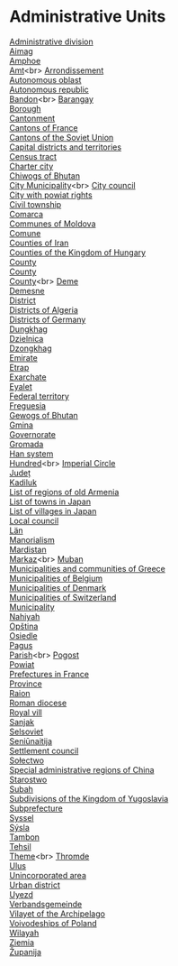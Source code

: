 # Administrative Units
[Administrative division](https://en.wikipedia.org/wiki/Administrative_division)<br>
[Aimag](https://en.wikipedia.org/wiki/Aimag)<br>
[Amphoe](https://en.wikipedia.org/wiki/Amphoe)<br>
[Amt](https://en.wikipedia.org/wiki/Amt_(country_subdivision))<br>
[Arrondissement](https://en.wikipedia.org/wiki/Arrondissement)<br>
[Autonomous oblast](https://en.wikipedia.org/wiki/Autonomous_oblast)<br>
[Autonomous republic](https://en.wikipedia.org/wiki/Autonomous_republic)<br>
[Bandon](https://en.wikipedia.org/wiki/Bandon_(Byzantine_Empire))<br>
[Barangay](https://en.wikipedia.org/wiki/Barangay)<br>
[Borough](https://en.wikipedia.org/wiki/Borough)<br>
[Cantonment](https://en.wikipedia.org/wiki/Cantonment)<br>
[Cantons of France](https://en.wikipedia.org/wiki/Cantons_of_France)<br>
[Cantons of the Soviet Union](https://en.wikipedia.org/wiki/Cantons_of_the_Soviet_Union)<br>
[Capital districts and territories](https://en.wikipedia.org/wiki/Capital_districts_and_territories)<br>
[Census tract](https://en.wikipedia.org/wiki/Census_tract)<br>
[Charter city](https://en.wikipedia.org/wiki/Charter_city)<br>
[Chiwogs of Bhutan](https://en.wikipedia.org/wiki/Chiwogs_of_Bhutan)<br>
[City Municipality](https://en.wikipedia.org/wiki/City_Municipality_(Russian_Empire))<br>
[City council](https://en.wikipedia.org/wiki/City_council)<br>
[City with powiat rights](https://en.wikipedia.org/wiki/City_with_powiat_rights)<br>
[Civil township](https://en.wikipedia.org/wiki/Civil_township)<br>
[Comarca](https://en.wikipedia.org/wiki/Comarca)<br>
[Communes of Moldova](https://en.wikipedia.org/wiki/Communes_of_Moldova)<br>
[Comune](https://en.wikipedia.org/wiki/Comune)<br>
[Counties of Iran](https://en.wikipedia.org/wiki/Counties_of_Iran)<br>
[Counties of the Kingdom of Hungary](https://en.wikipedia.org/wiki/Counties_of_the_Kingdom_of_Hungary)<br>
[County](https://en.wikipedia.org/wiki/County)<br>
[County](https://en.wikipedia.org/wiki/County_(disambiguation))<br>
[County](https://en.wikipedia.org/wiki/County_(United_States))<br>
[Deme](https://en.wikipedia.org/wiki/Deme)<br>
[Demesne](https://en.wikipedia.org/wiki/Demesne)<br>
[District](https://en.wikipedia.org/wiki/District)<br>
[Districts of Algeria](https://en.wikipedia.org/wiki/Districts_of_Algeria)<br>
[Districts of Germany](https://en.wikipedia.org/wiki/Districts_of_Germany)<br>
[Dungkhag](https://en.wikipedia.org/wiki/Dungkhag)<br>
[Dzielnica](https://en.wikipedia.org/wiki/Dzielnica)<br>
[Dzongkhag](https://en.wikipedia.org/wiki/Dzongkhag)<br>
[Emirate](https://en.wikipedia.org/wiki/Emirate)<br>
[Etrap](https://en.wikipedia.org/wiki/Etrap)<br>
[Exarchate](https://en.wikipedia.org/wiki/Exarchate)<br>
[Eyalet](https://en.wikipedia.org/wiki/Eyalet)<br>
[Federal territory](https://en.wikipedia.org/wiki/Federal_territory)<br>
[Freguesia](https://en.wikipedia.org/wiki/Freguesia)<br>
[Gewogs of Bhutan](https://en.wikipedia.org/wiki/Gewogs_of_Bhutan)<br>
[Gmina](https://en.wikipedia.org/wiki/Gmina)<br>
[Governorate](https://en.wikipedia.org/wiki/Governorate)<br>
[Gromada](https://en.wikipedia.org/wiki/Gromada)<br>
[Han system](https://en.wikipedia.org/wiki/Han_system)<br>
[Hundred](https://en.wikipedia.org/wiki/Hundred_(county_division))<br>
[Imperial Circle](https://en.wikipedia.org/wiki/Imperial_Circle)<br>
[Județ](https://en.wikipedia.org/wiki/Jude%C8%9B)<br>
[Kadiluk](https://en.wikipedia.org/wiki/Kadiluk)<br>
[List of regions of old Armenia](https://en.wikipedia.org/wiki/List_of_regions_of_old_Armenia)<br>
[List of towns in Japan](https://en.wikipedia.org/wiki/List_of_towns_in_Japan)<br>
[List of villages in Japan](https://en.wikipedia.org/wiki/List_of_villages_in_Japan)<br>
[Local council](https://en.wikipedia.org/wiki/Local_council_(Israel))<br>
[Län](https://en.wikipedia.org/wiki/L%C3%A4n)<br>
[Manorialism](https://en.wikipedia.org/wiki/Manorialism)<br>
[Mardistan](https://en.wikipedia.org/wiki/Mardistan)<br>
[Markaz](https://en.wikipedia.org/wiki/Markaz_(country_subdivision))<br>
[Muban](https://en.wikipedia.org/wiki/Muban)<br>
[Municipalities and communities of Greece](https://en.wikipedia.org/wiki/Municipalities_and_communities_of_Greece)<br>
[Municipalities of Belgium](https://en.wikipedia.org/wiki/Municipalities_of_Belgium)<br>
[Municipalities of Denmark](https://en.wikipedia.org/wiki/Municipalities_of_Denmark)<br>
[Municipalities of Switzerland](https://en.wikipedia.org/wiki/Municipalities_of_Switzerland)<br>
[Municipality](https://en.wikipedia.org/wiki/Municipality)<br>
[Nahiyah](https://en.wikipedia.org/wiki/Nahiyah)<br>
[Opština](https://en.wikipedia.org/wiki/Op%C5%A1tina)<br>
[Osiedle](https://en.wikipedia.org/wiki/Osiedle)<br>
[Pagus](https://en.wikipedia.org/wiki/Pagus)<br>
[Parish](https://en.wikipedia.org/wiki/Parish_(administrative_division))<br>
[Pogost](https://en.wikipedia.org/wiki/Pogost)<br>
[Powiat](https://en.wikipedia.org/wiki/Powiat)<br>
[Prefectures in France](https://en.wikipedia.org/wiki/Prefectures_in_France)<br>
[Province](https://en.wikipedia.org/wiki/Province_(disambiguation))<br>
[Raion](https://en.wikipedia.org/wiki/Raion)<br>
[Roman diocese](https://en.wikipedia.org/wiki/Roman_diocese)<br>
[Royal vill](https://en.wikipedia.org/wiki/Royal_vill)<br>
[Sanjak](https://en.wikipedia.org/wiki/Sanjak)<br>
[Selsoviet](https://en.wikipedia.org/wiki/Selsoviet)<br>
[Seniūnaitija](https://en.wikipedia.org/wiki/Seni%C5%ABnaitija)<br>
[Settlement council](https://en.wikipedia.org/wiki/Settlement_council)<br>
[Sołectwo](https://en.wikipedia.org/wiki/So%C5%82ectwo)<br>
[Special administrative regions of China](https://en.wikipedia.org/wiki/Special_administrative_regions_of_China)<br>
[Starostwo](https://en.wikipedia.org/wiki/Starostwo)<br>
[Subah](https://en.wikipedia.org/wiki/Subah)<br>
[Subdivisions of the Kingdom of Yugoslavia](https://en.wikipedia.org/wiki/Subdivisions_of_the_Kingdom_of_Yugoslavia)<br>
[Subprefecture](https://en.wikipedia.org/wiki/Subprefecture)<br>
[Syssel](https://en.wikipedia.org/wiki/Syssel)<br>
[Sýsla](https://en.wikipedia.org/wiki/Sýsla)<br>
[Tambon](https://en.wikipedia.org/wiki/Tambon)<br>
[Tehsil](https://en.wikipedia.org/wiki/Tehsil)<br>
[Theme](https://en.wikipedia.org/wiki/Theme_(Byzantine_district))<br>
[Thromde](https://en.wikipedia.org/wiki/Thromde)<br>
[Ulus](https://en.wikipedia.org/wiki/Ulus)<br>
[Unincorporated area](https://en.wikipedia.org/wiki/Unincorporated_area)<br>
[Urban district](https://en.wikipedia.org/wiki/Urban_district)<br>
[Uyezd](https://en.wikipedia.org/wiki/Uyezd)<br>
[Verbandsgemeinde](https://en.wikipedia.org/wiki/Verbandsgemeinde)<br>
[Vilayet of the Archipelago](https://en.wikipedia.org/wiki/Vilayet_of_the_Archipelago)<br>
[Voivodeships of Poland](https://en.wikipedia.org/wiki/Voivodeships_of_Poland)<br>
[Wilayah](https://en.wikipedia.org/wiki/Wilayah)<br>
[Ziemia](https://en.wikipedia.org/wiki/Ziemia)<br>
[Županija](https://en.wikipedia.org/wiki/%C5%BDupanija)<br>
